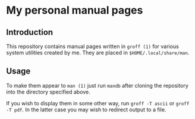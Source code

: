 # My personal manual pages #

## Introduction ##

This repository contains manual pages written in `groff (1)` for various
system utilities created by me. They are placed in `$HOME/.local/share/man`.

## Usage ##
To make them appear to `man (1)` just run `mandb` after cloning the repository
into the directory specified above.

If you wish to display them in some other way, run `groff -T ascii` or `groff -T pdf`.
In the latter case you may wish to redirect output to a file.
